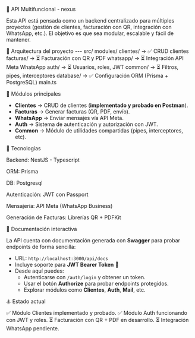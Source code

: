📌 API Multifuncional - nexus

Esta API está pensada como un backend centralizado para múltiples proyectos (gestión de clientes, facturación con QR, integración con WhatsApp, etc.).
El objetivo es que sea modular, escalable y fácil de mantener.


🎈 Arquitectura del proyecto ---
src/
modules/
clientes/ → ✅ CRUD clientes
facturas/ → ⏳ Facturación con QR y PDF
whatsapp/ → ⏳ Integración API Meta WhatsApp
auth/ → ⏳ Usuarios, roles, JWT
common/ → ⏳ Filtros, pipes, interceptores
database/ → ✅ Configuración ORM (Prisma + PostgreSQL)
main.ts

🔹 Módulos principales

 - **Clientes** → CRUD de clientes (**implementado y probado en Postman**).  
- **Facturas** → Generar facturas (QR, PDF, envío).  
- **WhatsApp** → Enviar mensajes vía API Meta.  
- **Auth** → Sistema de autenticación y autorización con JWT.  
- **Common** → Módulo de utilidades compartidas (pipes, interceptores, etc).
 
 
 
 🔹 Tecnologías

Backend: NestJS - Typescript

ORM:  Prisma 

DB: Postgresql

Autenticación: JWT con Passport

Mensajería: API Meta (WhatsApp Business)

Generación de Facturas: Librerías QR + PDFKit

📖 Documentación interactiva

La API cuenta con documentación generada con **Swagger** para probar endpoints de forma sencilla:

- URL: `http://localhost:3000/api/docs`
- Incluye soporte para **JWT Bearer Token** 🔐  
- Desde aquí puedes:
  - Autenticarse con `/auth/login` y obtener un token.
  - Usar el botón **Authorize** para probar endpoints protegidos.
  - Explorar módulos como **Clientes**, **Auth**, **Mail**, etc.


⚓  Estado actual


   ✅ Módulo Clientes implementado y probado.
   ✅ Módulo Auth funcionando con JWT y roles.
   ⏳ Facturación con QR + PDF en desarrollo.
   ⏳ Integración WhatsApp pendiente.